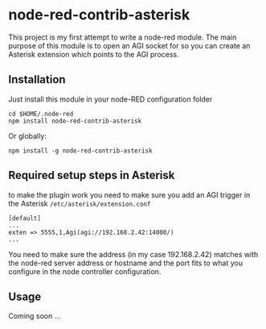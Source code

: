 # node-red-contrib-asterisk
This project is my first attempt to write a node-red module. The main purpose of this module is to open an AGI socket for so you can create an Asterisk extension which points to the AGI process.

## Installation
Just install this module in your node-RED configuration folder

    cd $HOME/.node-red
    npm install node-red-contrib-asterisk
Or globally:

    npm install -g node-red-contrib-asterisk

## Required setup steps in Asterisk

to make the plugin work you need to make sure you add an AGI trigger in the Asterisk ```/etc/asterisk/extension.conf```

    [default]
    ...
    exten => 5555,1,Agi(agi://192.168.2.42:14000/)
    ...

You need to make sure the address (in my case 192.168.2.42) matches with the node-red server address or hostname and the port fits to what you configure in the node controller configuration.

## Usage
Coming soon ...
